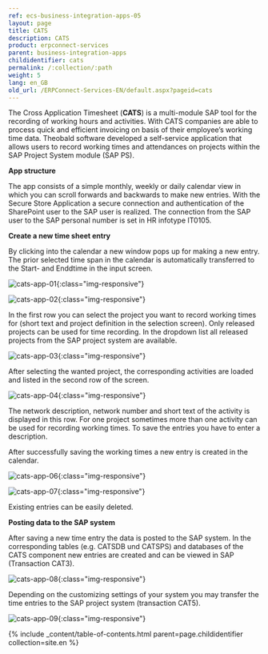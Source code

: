 ```yaml
---
ref: ecs-business-integration-apps-05
layout: page
title: CATS
description: CATS
product: erpconnect-services
parent: business-integration-apps
childidentifier: cats
permalink: /:collection/:path
weight: 5
lang: en_GB
old_url: /ERPConnect-Services-EN/default.aspx?pageid=cats
---
```


The Cross Application Timesheet (**CATS**) is a multi-module SAP tool for the recording of working hours and activities. With CATS companies are able to process quick and efficient invoicing on basis of their employee’s working time data. 
Theobald software developed a self-service application that allows users to record working times and attendances on projects within the SAP Project System module (SAP PS).


**App structure**

The app consists of a simple monthly, weekly or daily calendar view in which you can scroll forwards and backwards to make new entries. 
With the Secure Store Application a secure connection and authentication of the SharePoint user to the SAP user is realized. The connection from the SAP user to the SAP personal number is set in HR infotype IT0105. 

**Create a new time sheet entry**

By clicking into the calendar a new window pops up for making a new entry. The prior selected time span in the calendar is automatically transferred to the Start- and Enddtime in the input screen.  


![cats-app-01](/img/content/cats-app-01.png){:class="img-responsive"}

![cats-app-02](/img/content/cats-app-02.png){:class="img-responsive"}
 

In the first row you can select the project you want to record working times for (short text and project definition in the selection screen). Only released projects can be used for time recording. In the dropdown list all released projects from the SAP project system are available. 

![cats-app-03](/img/content/cats-app-03.png){:class="img-responsive"}



After selecting the wanted project, the corresponding activities are loaded and listed in the second row of the screen.

![cats-app-04](/img/content/cats-app-04.png){:class="img-responsive"}


The network description, network number and short text of the activity is displayed in this row. For one project sometimes more than one activity can be used for recording working times. To save the entries you have to enter a description. 

After successfully saving the working times a new entry is created in the calendar. 


![cats-app-06](/img/content/cats-app-06.png){:class="img-responsive"}

![cats-app-07](/img/content/cats-app-07.png){:class="img-responsive"}
 
Existing entries can be easily deleted. 

**Posting data to the SAP system**

After saving a new time entry the data is posted to the SAP system. In the corresponding tables (e.g. CATSDB und CATSPS) and databases of the CATS component new entries are created and can be viewed in SAP (Transaction CAT3).   

 
![cats-app-08](/img/content/cats-app-08.png){:class="img-responsive"}

Depending on the customizing settings of your system you may transfer the time entries to the SAP project system (transaction CAT5). 

![cats-app-09](/img/content/cats-app-09.png){:class="img-responsive"}


{% include _content/table-of-contents.html parent=page.childidentifier collection=site.en %}
